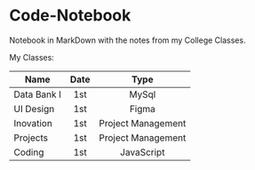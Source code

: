 # Code-Notebook
Notebook in MarkDown with the notes from my College Classes. 

My Classes:
<center>
  
| Name    | Date          | Type     | 
| --------|:-------------:| :-----:  | 
| Data Bank I | 1st     | MySql      |
| UI Design   | 1st     | Figma      |
| Inovation    | 1st     | Project Management |
| Projects    | 1st     | Project Management |
| Coding      | 1st     | JavaScript |

</center>
